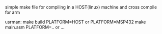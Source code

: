 simple make file for compiling in a HOST(linux) machine and cross compile for arm

usrman: make build PLATFORM=HOST  or PLATFORM=MSP432
	make main.asm PLATFORM=.. or ...
